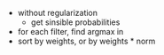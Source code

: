 * without regularization
    - get sinsible probabilities
* for each filter, find argmax in 
* sort by weights, or by weights * norm
